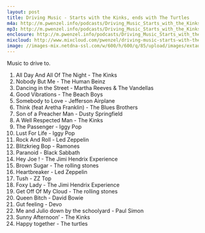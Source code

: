 ```yaml
---
layout: post
title: Driving Music - Starts with the Kinks, ends with The Turtles
m4a: http://m.pwenzel.info/podcasts/Driving_Music_Starts_with_the_Kinks_ends_with_The_Turtles.m4a
mp3: http://m.pwenzel.info/podcasts/Driving_Music_Starts_with_the_Kinks_ends_with_The_Turtles.mp3
enclosure: http://m.pwenzel.info/podcasts/Driving_Music_Starts_with_the_Kinks_ends_with_The_Turtles.m4a
mixcloud: http://www.mixcloud.com/pwenzel/driving-music-starts-with-the-kinks-ends-with-the-turtles/
image: //images-mix.netdna-ssl.com/w/600/h/600/q/85/upload/images/extaudio/c7743ff5-05bd-4bc0-b4e4-5ca34b20779d.jpg
---
```


Music to drive to.


1. All Day And All Of The Night - The Kinks
2. Nobody But Me - The Human Beinz
3. Dancing in the Street - Martha Reeves & The Vandellas
4. Good Vibrations - The Beach Boys
5. Somebody to Love - Jefferson Airplane
6. Think (feat Aretha Franklin) - The Blues Brothers
7. Son of a Preacher Man - Dusty Springfield
8. A Well Respected Man - The Kinks
9. The Passenger - Iggy Pop
10. Lust For Life - Iggy Pop
11. Rock And Roll - Led Zeppelin
12. Blitzkrieg Bop - Ramones
13. Paranoid - Black Sabbath
14. Hey Joe ! - The Jimi Hendrix Experience
15. Brown Sugar - The rolling stones
16. Heartbreaker - Led Zeppelin
17. Tush - ZZ Top
18. Foxy Lady - The Jimi Hendrix Experience
19. Get Off Of My Cloud - The rolling stones
20. Queen Bitch - David Bowie
21. Gut feeling - Devo
22. Me and Julio down by the schoolyard - Paul Simon
23. Sunny Afternoon’ - The Kinks
24. Happy together - The turtles